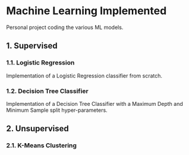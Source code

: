 # Machine Learning Implemented

Personal project coding the various ML models.


## 1. Supervised
### 1.1. Logistic Regression
Implementation of a Logistic Regression classifier from scratch.

### 1.2. Decision Tree Classifier
Implementation of a Decision Tree Classifier with a Maximum Depth and Minimum Sample split hyper-parameters.


## 2. Unsupervised
### 2.1. K-Means Clustering
